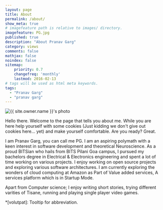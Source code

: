 ```yaml
---
layout: page
title: About
permalink: /about/
show_meta: true
# imagefeature path is relative to images/ directory.
imagefeature: PG.jpg
published: true
description: "About Pranav Garg"
category: views
comments: false
mathjax: false
noindex: false
sitemap:
    priority: 0.7
    changefreq: 'monthly'
    lastmod: 2016-02-13
# tags will be used as html meta keywords.    
tags:
  - "Pranav Garg"
  - "pranav garg"
---
```


<div class="post-author text-center">                       
            <img src="{{ site.urlimg }}{{ site.owner.avatar }}" alt="{{ site.owner.name }}'s photo" itemprop="image" class="post-avatar img-circle img-responsive"/>
<span class="social-icons" style="padding-top: 10px; padding-bottom: 1px;">
<a href="{{ site.url }}/resume" title="Resume" class="social-icons"><i class="iconm iconm-profile" style="vertical-align: top;"></i></a>
<a href="{{ site.url }}/talks" title="Talks" class="social-icons"><i class="iconm iconm-terminal" style="vertical-align: top;"></i></a>
<a href="{{ site.owner.linkedin }}" class="social-icons" title="LinkedIn profile"><i class="iconm iconm-linkedin2" style="vertical-align: top;"></i></a>
</span>
</div>

Hello there. Welcome to the page that tells you about me. While you are here help yourself with some cookies (Just kidding we don't give out cookies here... yet) and make yourself comfortable. Are you ready? Great.

I am Pranav Garg, you can call me PG. I am an aspiring polymath with a keen interest in software development and theoretical Neuroscience. As a proud BITSian who hails from BITS Pilani Goa campus, I pursued my bachelors degree in Electrical & Electronics engineering and spent a lot of time working on various projects. I enjoy working on open source projects and exploring various software architectures. I am currently exploring the wonders of cloud computing at Amazon as Part of Value added services, A services platform which is in Startup Mode.

Apart from Computer science; I enjoy writing short stories, trying different varities of Tisane, running and playing single player video games.

*[volutpat]: Tooltip for abbreviation.

